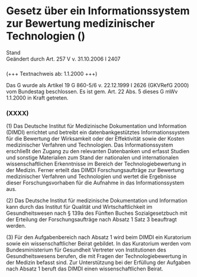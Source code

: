 Gesetz über ein Informationssystem zur Bewertung medizinischer Technologien ()
==============================================================================

Stand  
Geändert durch Art. 257 V v. 31.10.2006 I 2407

### 

(+++ Textnachweis ab: 1.1.2000 +++)

Das G wurde als Artikel 19 G 860-5/6 v. 22.12.1999 I 2626 (GKVRefG 2000) vom Bundestag beschlossen. Es ist gem. Art. 22 Abs. 5 dieses G mWv 1.1.2000 in Kraft getreten.

### (XXXX)

(1) Das Deutsche Institut für Medizinische Dokumentation und Information (DIMDI) errichtet und betreibt ein datenbankgestütztes Informationssystem für die Bewertung der Wirksamkeit oder der Effektivität sowie der Kosten medizinischer Verfahren und Technologien. Das Informationssystem erschließt den Zugang zu den relevanten Datenbanken und erfasst Studien und sonstige Materialien zum Stand der nationalen und internationalen wissenschaftlichen Erkenntnisse im Bereich der Technologiebewertung in der Medizin. Ferner erteilt das DIMDI Forschungsaufträge zur Bewertung medizinischer Verfahren und Technologien und wertet die Ergebnisse dieser Forschungsvorhaben für die Aufnahme in das Informationssystem aus.

(2) Das Deutsche Institut für medizinische Dokumentation und Information kann durch das Institut für Qualität und Wirtschaftlichkeit im Gesundheitswesen nach § 139a des Fünften Buches Sozialgesetzbuch mit der Erteilung der Forschungsaufträge nach Absatz 1 Satz 3 beauftragt werden.

(3) Für den Aufgabenbereich nach Absatz 1 wird beim DIMDI ein Kuratorium sowie ein wissenschaftlicher Beirat gebildet. In das Kuratorium werden vom Bundesministerium für Gesundheit Vertreter von Institutionen des Gesundheitswesens berufen, die mit Fragen der Technologiebewertung in der Medizin befasst sind. Zur Unterstützung bei der Erfüllung der Aufgaben nach Absatz 1 beruft das DIMDI einen wissenschaftlichen Beirat.
